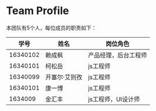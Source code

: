 # Team Profile

本团队有5个人，每位成员的职责如下：

| 学号     | 姓名          | 岗位角色             |
| -------- | ------------- | -------------------- |
| 16340102 | 赖成枫        | 产品经理，后台工程师 |
| 16340101 | 柯松岳        | js工程师             |
| 16340099 | 开塞尔·艾则孜 | js工程师             |
| 16340101 | 康一博        | js工程师             |
| 1634009  | 金汇丰        | js工程师，UI设计师   |

